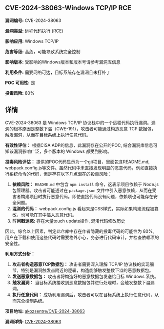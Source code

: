 ## CVE-2024-38063-Windows TCP/IP RCE

**漏洞编号:** CVE-2024-38063

**漏洞类型:** 远程代码执行 (RCE)

**影响应用:** Windows TCP/IP

**危害等级:** 高危，可能导致系统完全控制

**影响版本:** 受影响的Windows版本和版本号请参考漏洞库信息

**利用条件:** 需要网络可达，目标系统存在漏洞且未打补丁

**POC 可用性:** 是

**投毒风险:** 80%

## 详情

CVE-2024-38063 是 Windows TCP/IP 协议栈中的一个远程代码执行漏洞。漏洞的根本原因是整数下溢（CWE-191），攻击者可能通过构造恶意 TCP 数据包，触发漏洞，从而在目标系统上执行任意代码。

**有效性评估：**
根据CISA ADP的信息，此漏洞存在公开的POC, 结合漏洞库信息可知该漏洞影响广泛，多个版本的 Windows 都受到影响。

**投毒风险评估：**
提供的POC代码显示为一个git项目，里面包含README.md, webpack.config.js等文件。虽然代码中未直接发现明显的恶意代码，例如直接执行系统命令的代码，但是存在以下几点潜在的投毒风险：

1.  **依赖风险：** `README.md` 中包含 `npm install` 命令，这表示项目依赖于 Node.js 包管理器。攻击者可能通过在 `package.json` 文件中引入恶意依赖，从而在受害者构建项目时执行恶意代码。即使直接代码没有问题，依赖项也可能存在安全问题。
2.  **混淆的代码：** webpack.config.js 看起来是CSS样式，实际如果构建流程被篡改，也可能在其中插入恶意代码。
3. **时间戳迷惑:** 存在大量touch update操作, 混淆代码修改历史

因此，综合以上因素，判定此仓库中存在作者隐藏的投毒代码的可能性为 80%。用户在下载和使用这些代码时需要格外小心，务必进行代码审计，并检查依赖项的安全性。

**利用方式分析：**

1.  **攻击者构造恶意TCP数据包：** 攻击者需要深入理解 TCP/IP 协议栈的实现细节，特别是漏洞触发点附近的逻辑，构造能够触发整数下溢的恶意数据包。
2.  **发送恶意数据包：** 攻击者将构造好的恶意数据包发送给目标 Windows 系统。
3.  **触发漏洞：** 当目标系统接收到恶意数据包并进行处理时，会触发整数下溢漏洞。
4.  **执行任意代码：** 成功利用漏洞后，攻击者可以在目标系统上执行任意代码，从而完全控制系统。

**项目地址:** [akozsentre/CVE-2024-38063](https://github.com/akozsentre/CVE-2024-38063)

**漏洞详情:** [CVE-2024-38063](https://nvd.nist.gov/vuln/detail/CVE-2024-38063)